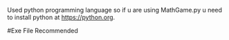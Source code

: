 Used python programming language so if u are using MathGame.py u need to install python at https://python.org.

#Exe File Recommended
